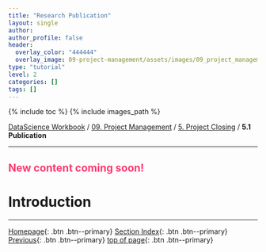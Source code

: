 ```yaml
---
title: "Research Publication"
layout: single
author:
author_profile: false
header:
  overlay_color: "444444"
  overlay_image: 09-project-management/assets/images/09_project_management_banner.png
type: "tutorial"
level: 2
categories: []
tags: []
---
```


{% include toc %}
{% include images_path %}

[DataScience Workbook](https://datascience.101workbook.org/) / [09. Project Management](../00-ProjectManagement-LandingPage.md) / [5. Project Closing](01-project-closing) / **5.1 Publication**

---


## <span style="color: #ff3870;">New content coming soon!</span>

# Introduction




<!--
___
# Further Reading
* [2. Other tutorials from this section]()

* [3. next section]()
-->
___

<!--
update navigation links below
-->

[Homepage](../../index.md){: .btn  .btn--primary}
[Section Index](../00-ProjectManagement-LandingPage){: .btn  .btn--primary}
[Previous](01-project-closing){: .btn  .btn--primary}
[top of page](#introduction){: .btn  .btn--primary}
